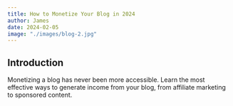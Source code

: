 ```yaml
---
title: How to Monetize Your Blog in 2024
author: James
date: 2024-02-05
image: "./images/blog-2.jpg"
---
```


## Introduction

Monetizing a blog has never been more accessible. Learn the most effective ways to generate income from your blog, from affiliate marketing to sponsored content.
